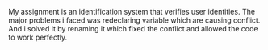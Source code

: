 My assignment is an identification system that verifies user identities.
The major problems i faced was redeclaring variable which are causing conflict.
And i solved it by renaming it which fixed the conflict and allowed the code to work perfectly.